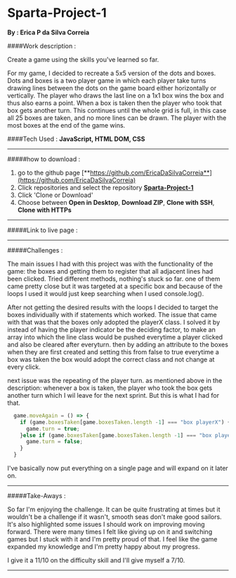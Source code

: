 # Sparta-Project-1
**By : Erica P da Silva Correia**

####Work description :

Create a game using the skills you've learned so far.

For my game, I decided to recreate a 5x5 version of the dots and boxes. 
Dots and boxes is a two player game in which each player take turns drawing lines between the dots on the game board either horizontally or vertically. The player who draws the last line on a 1x1 box wins the box and thus also earns a point. When a box is taken then the player who took that box gets another turn. This continues until the whole grid is full, in this case all 25 boxes are taken, and no more lines can be drawn. The player with the most boxes at the end of the game wins.


####Tech Used :
**JavaScript, HTML DOM, CSS**

-----
#####how to download :


1. go to the github page [**https://github.com/EricaDaSilvaCorreia**](https://github.com/EricaDaSilvaCorreia)
2. Click repositories and select the repository [**Sparta-Project-1**](https://github.com/EricaDaSilvaCorreia/Sparta-Project-1)
3. Click 'Clone or Download'
4. Choose between **Open in Desktop**, **Download ZIP**, **Clone with SSH**, **Clone with HTTPs**

-----

#####Link to live page :

--------


#####Challenges :

The main issues I had with this project was with the functionality of the game: the boxes and getting them to register that all adjacent lines had been clicked. 
Tried different methods, nothing's stuck so far. one of them came pretty close but it was targeted at a specific box and because of the loops I used it would just keep searching when I used console.log().

After not getting the desired results with the loops I decided to target the boxes individually with if statements which worked. The issue that came with that was that the boxes only adopted the playerX class. I solved it by instead of having the player indicator be the deciding factor, to make an array into which the line class would be pushed everytime a player clicked and also be cleared after everyturn. then by adding an attribute to the boxes when they are first created and setting this from false to true everytime a box was taken the box would adopt the correct class and not change at every click.

next issue was the repeating of the player turn. as mentioned above in the description: whenever a box is taken, the player who took the box gets another turn which I wil leave for the next sprint. But this is what I had for that.


~~~javascript
  game.moveAgain = () => {
    if (game.boxesTaken[game.boxesTaken.length -1] === "box playerX") {
      game.turn = true;
    }else if (game.boxesTaken[game.boxesTaken.length -1] === "box playerY") {
      game.turn = false;
    }
  }

~~~

I've basically now put everything on a single page and will expand on it later on.

-----

#####Take-Aways :

So far I'm enjoying the challenge. It can be quite frustrating at times but it wouldn't be a challenge if it wasn't, smooth seas don't make good sailors. It's also highlighted some issues I should work on improving moving forward. There were  many times I felt like giving up on it and switching games but I stuck with it and I'm pretty proud of that. I feel like the game expanded my knowledge and I'm pretty happy about my progress. 

I give it a 11/10 on the difficulty skill and I'll give myself a 7/10.

-----

